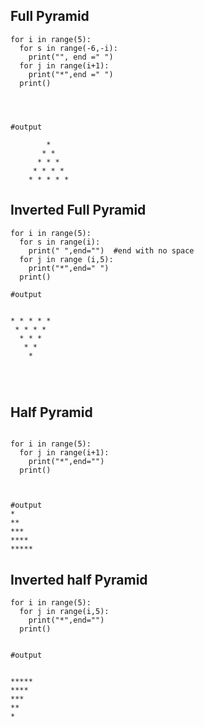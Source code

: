 ## Full Pyramid

```
for i in range(5):
  for s in range(-6,-i):
    print("", end =" ")
  for j in range(i+1):
    print("*",end =" ")
  print()
  
  
  
  
#output

        * 
       * * 
      * * * 
     * * * * 
    * * * * * 
```

## Inverted Full Pyramid


```
for i in range(5):
  for s in range(i):
    print(" ",end="")  #end with no space 
  for j in range (i,5):
    print("*",end=" ")
  print()

#output 


* * * * * 
 * * * * 
  * * * 
   * * 
    * 




```





## Half Pyramid

```

for i in range(5):
  for j in range(i+1):
    print("*",end="")
  print()
  
  

#output
*
**
***
****
*****
```

## Inverted half Pyramid

```
for i in range(5):
  for j in range(i,5):
    print("*",end="")
  print()


#output


*****
****
***
**
*


```




